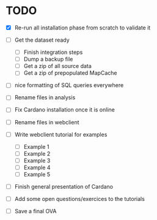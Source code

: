 TODO
====

- [x] Re-run all installation phase from scratch to validate it
- [ ] Get the dataset ready
  - [ ] Finish integration steps
  - [ ] Dump a backup file
  - [ ] Get a zip of all source data
  - [ ] Get a zip of prepopulated MapCache
- [ ] nice formatting of SQL queries everywhere
- [ ] Rename files in analysis
- [ ] Fix Cardano installation once it is online
- [ ] Rename files in webclient
- [ ] Write webclient tutorial for examples
  - [ ] Example 1
  - [ ] Example 2
  - [ ] Example 3
  - [ ] Example 4
  - [ ] Example 5
- [ ] Finish general presentation of Cardano
- [ ] Add some open questions/exercices to the tutorials
- [ ] Save a final OVA

